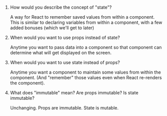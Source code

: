 1. How would you describe the concept of "state"?
    
    A way for React to remember saved values from within a component.
    This is similar to declaring variables from within a component,
    with a few added bonuses (which we'll get to later)


2. When would you want to use props instead of state?
    
    Anytime you want to pass data into a component so that
    component can determine what will get displayed on the
    screen.


3. When would you want to use state instead of props?

    Anytime you want a component to maintain some values from
    within the component. (And "remember" those values even
    when React re-renders the component).


4. What does "immutable" mean? Are props immutable? Is state immutable?

    Unchanging. Props are immutable. State is mutable.